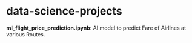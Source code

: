 # data-science-projects

<b>ml_flight_price_prediction.ipynb</b>: AI model to predict Fare of Airlines at various Routes.
